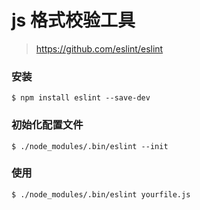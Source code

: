 # js 格式校验工具
> https://github.com/eslint/eslint

### 安装
```
$ npm install eslint --save-dev
```

### 初始化配置文件
```
$ ./node_modules/.bin/eslint --init
```

### 使用
```
$ ./node_modules/.bin/eslint yourfile.js
```
